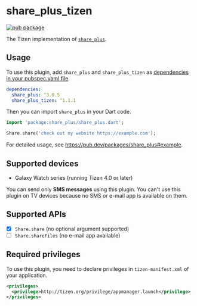 # share_plus_tizen

[![pub package](https://img.shields.io/pub/v/share_plus_tizen.svg)](https://pub.dev/packages/share_plus_tizen)

The Tizen implementation of [`share_plus`](https://github.com/fluttercommunity/plus_plugins/tree/main/packages/share_plus).

## Usage

To use this plugin, add `share_plus` and `share_plus_tizen` as [dependencies in your pubspec.yaml file](https://flutter.io/platform-plugins/).

```yaml
dependencies:
  share_plus: ^3.0.5
  share_plus_tizen: ^1.1.1
```

Then you can import `share_plus` in your Dart code.

``` dart
import 'package:share_plus/share_plus.dart';

Share.share('check out my website https://example.com');
```

For detailed usage, see https://pub.dev/packages/share_plus#example.

## Supported devices

- Galaxy Watch series (running Tizen 4.0 or later)

You can send only **SMS messages** using this plugin. You can't use this plugin on TV devices because no SMS or e-mail app is available on them.

## Supported APIs

- [x] `Share.share` (no optional argument supported)
- [ ] `Share.shareFiles` (no e-mail app available)

## Required privileges

To use this plugin, you need to declare privileges in `tizen-manifest.xml` of your application.

``` xml
<privileges>
  <privilege>http://tizen.org/privilege/appmanager.launch</privilege>
</privileges>
```
